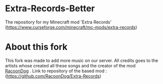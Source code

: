 # Extra-Records-Better
The repository for my Minecraft mod 'Extra Records' (https://www.curseforge.com/minecraft/mc-mods/extra-records)

# About this fork
This fork was made to add more music on our server. All credits goes to the artists whose created all these songs and the creator of the mod [RacoonDog](https://github.com/RacoonDog) .
Link to repository of the based mod : (https://github.com/RacoonDog/Extra-Records)
